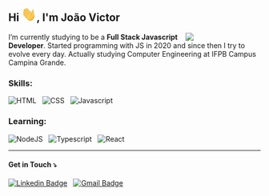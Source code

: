 ## Hi <img src="https://raw.githubusercontent.com/ABSphreak/ABSphreak/master/gifs/Hi.gif" width="30px">, I'm João Victor

<img src="https://www.flaticon.com/svg/static/icons/svg/479/479026.svg" align=right width=150 />

I’m currently studying to be a **Full Stack Javascript Developer**. Started programming with JS in 2020 and since then I try to evolve every day.
Actually studying Computer Engineering at IFPB Campus Campina Grande.

### Skills: <br>
<img height="30" alt="HTML" src="https://raw.githubusercontent.com/fecampi/fecampi/5593bb443ef3c8fdc8eb442378d047e4c9d49d03/assets/support/html5.svg"> &nbsp;
<img height="30" alt="CSS" src="https://raw.githubusercontent.com/fecampi/fecampi/5593bb443ef3c8fdc8eb442378d047e4c9d49d03/assets/support/css3.svg"> &nbsp;
<img height="30" alt="Javascript" src="https://raw.githubusercontent.com/fecampi/fecampi/5593bb443ef3c8fdc8eb442378d047e4c9d49d03/assets/stack/javascript.svg">

### Learning: <br>
<img height="30" alt="NodeJS" src="https://raw.githubusercontent.com/fecampi/fecampi/5593bb443ef3c8fdc8eb442378d047e4c9d49d03/assets/stack/node.svg"> &nbsp;
<img height="30" alt="Typescript" src="https://raw.githubusercontent.com/fecampi/fecampi/5593bb443ef3c8fdc8eb442378d047e4c9d49d03/assets/stack/typescript.svg"> &nbsp;
<img height="30" alt="React" src="https://raw.githubusercontent.com/fecampi/fecampi/5593bb443ef3c8fdc8eb442378d047e4c9d49d03/assets/stack/reactjs.svg">

<hr>

#### Get in Touch ⤵️

[![Linkedin Badge](https://img.shields.io/badge/linkedin%20-%230077B5.svg?&style=for-the-badge&logo=linkedin&logoColor=white)](https://www.linkedin.com/in/joaovictornsv/) &nbsp;
[![Gmail Badge](https://img.shields.io/badge/GMAIL-%23DC322F.svg?&style=for-the-badge&logo=gmail&logoColor=white)](mailto:joaovictornsv@gmail.com)
